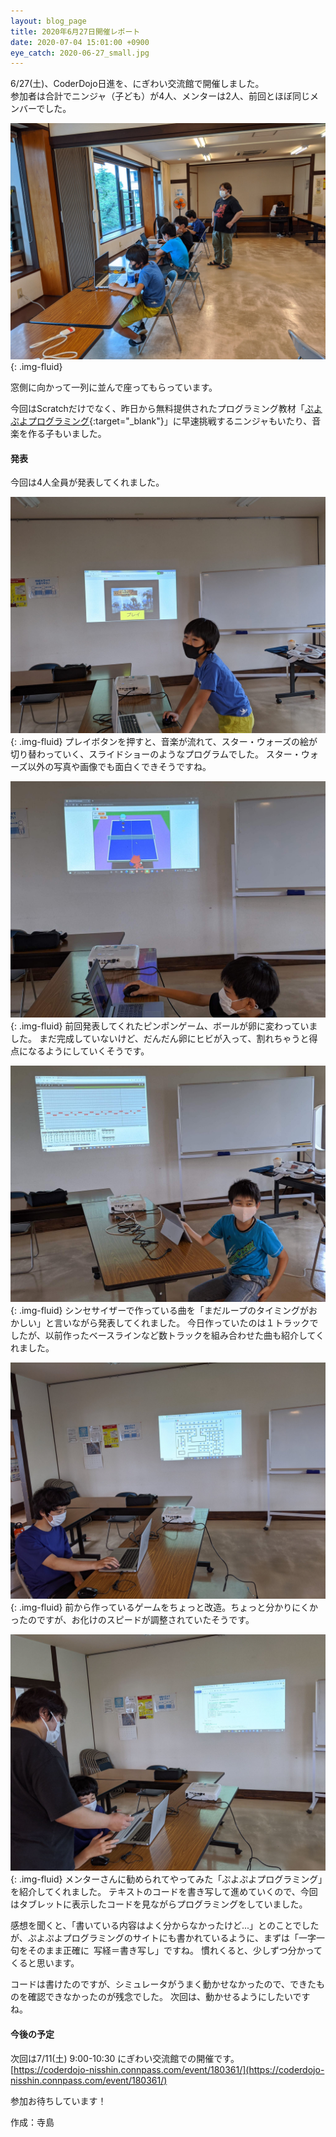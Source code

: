 ```yaml
---
layout: blog_page
title: 2020年6月27日開催レポート
date: 2020-07-04 15:01:00 +0900
eye_catch: 2020-06-27_small.jpg
---
```


6/27(土)、CoderDojo日進を、にぎわい交流館で開催しました。<br/>
参加者は合計でニンジャ（子ども）が4人、メンターは2人、前回とほぼ同じメンバーでした。

![会場の様子](/assets/img/2020-06-27_0.jpg){: .img-fluid}

窓側に向かって一列に並んで座ってもらっています。

今回はScratchだけでなく、昨日から無料提供されたプログラミング教材「[ぷよぷよプログラミング](https://puyo.sega.jp/program_2020/){:target="_blank"}」に早速挑戦するニンジャもいたり、音楽を作る子もいました。

#### 発表

今回は4人全員が発表してくれました。

![スライドショーアプリのスタート画面](/assets/img/2020-06-27_1.jpg){: .img-fluid}
プレイボタンを押すと、音楽が流れて、スター・ウォーズの絵が切り替わっていく、スライドショーのようなプログラムでした。
スター・ウォーズ以外の写真や画像でも面白くできそうですね。

![ピンポンゲームの発表](/assets/img/2020-06-27_2.jpg){: .img-fluid}
前回発表してくれたピンポンゲーム、ボールが卵に変わっていました。
まだ完成していないけど、だんだん卵にヒビが入って、割れちゃうと得点になるようにしていくそうです。

![音楽作成の発表](/assets/img/2020-06-27_3.jpg){: .img-fluid}
シンセサイザーで作っている曲を「まだループのタイミングがおかしい」と言いながら発表してくれました。
今日作っていたのは１トラックでしたが、以前作ったベースラインなど数トラックを組み合わせた曲も紹介してくれました。

![パックマンみたいなゲームの画面](/assets/img/2020-06-27_4-1.jpg){: .img-fluid}
前から作っているゲームをちょっと改造。ちょっと分かりにくかったのですが、お化けのスピードが調整されていたそうです。

![ぷよぷよプログラミングをしている画面](/assets/img/2020-06-27_4-2.jpg){: .img-fluid}
メンターさんに勧められてやってみた「ぷよぷよプログラミング」を紹介してくれました。
テキストのコードを書き写して進めていくので、今回はタブレットに表示したコードを見ながらプログラミングをしていました。

感想を聞くと、「書いている内容はよく分からなかったけど...」とのことでしたが、ぷよぷよプログラミングのサイトにも書かれているように、まずは「一字一句をそのまま正確に 写経＝書き写し」ですね。
慣れくると、少しずつ分かってくると思います。

コードは書けたのですが、シミュレータがうまく動かせなかったので、できたものを確認できなかったのが残念でした。
次回は、動かせるようにしたいですね。


#### 今後の予定

次回は7/11(土) 9:00-10:30 にぎわい交流館での開催です。<br/>
[https://coderdojo-nisshin.connpass.com/event/180361/](https://coderdojo-nisshin.connpass.com/event/180361/)

参加お待ちしています！


作成：寺島

